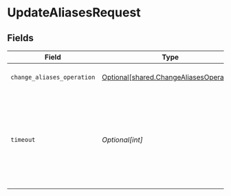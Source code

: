 # UpdateAliasesRequest


## Fields

| Field                                                                                                           | Type                                                                                                            | Required                                                                                                        | Description                                                                                                     |
| --------------------------------------------------------------------------------------------------------------- | --------------------------------------------------------------------------------------------------------------- | --------------------------------------------------------------------------------------------------------------- | --------------------------------------------------------------------------------------------------------------- |
| `change_aliases_operation`                                                                                      | [Optional[shared.ChangeAliasesOperation]](../../models/shared/changealiasesoperation.md)                        | :heavy_minus_sign:                                                                                              | Alias update operations                                                                                         |
| `timeout`                                                                                                       | *Optional[int]*                                                                                                 | :heavy_minus_sign:                                                                                              | Wait for operation commit timeout in seconds. <br/>If timeout is reached - request will return with service error.<br/> |